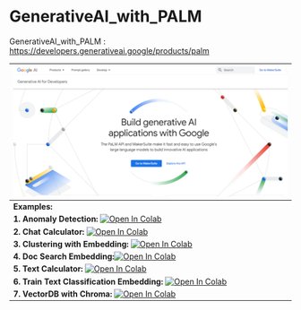 # GenerativeAI_with_PALM
GenerativeAI_with_PALM : https://developers.generativeai.google/products/palm

| ![](images/GenerativeAI.png)                                 |
| ------------------------------------------------------------ |
| **Examples:**                                                |
| **1. Anomaly Detection:** [![Open In Colab](https://colab.research.google.com/assets/colab-badge.svg)](https://colab.research.google.com/github/ashishpatel26/GenerativeAI_with_PALM/blob/main/Notebooks/anomaly_detection.ipynb) |
| **2. Chat Calculator:** [![Open In Colab](https://colab.research.google.com/assets/colab-badge.svg)](https://colab.research.google.com/github/ashishpatel26/GenerativeAI_with_PALM/blob/main/Notebooks/chat_calculator.ipynb) |
| **3. Clustering with Embedding:** [![Open In Colab](https://colab.research.google.com/assets/colab-badge.svg)](https://colab.research.google.com/github/ashishpatel26/GenerativeAI_with_PALM/blob/main/Notebooks/clustering_with_embeddings.ipynb) |
| **4. Doc Search Embedding:**[![Open In Colab](https://colab.research.google.com/assets/colab-badge.svg)](https://colab.research.google.com/github/ashishpatel26/GenerativeAI_with_PALM/blob/main/Notebooks/doc_search_emb.ipynb) |
| **5. Text Calculator:** [![Open In Colab](https://colab.research.google.com/assets/colab-badge.svg)](https://colab.research.google.com/github/ashishpatel26/GenerativeAI_with_PALM/blob/main/Notebooks/text_calculator.ipynb) |
| **6. Train Text Classification Embedding:** [![Open In Colab](https://colab.research.google.com/assets/colab-badge.svg)](https://colab.research.google.com/github/ashishpatel26/GenerativeAI_with_PALM/blob/main/Notebooks/train_text_classifier_embeddings.ipynb) |
| **7.  VectorDB with Chroma:** [![Open In Colab](https://colab.research.google.com/assets/colab-badge.svg)](https://colab.research.google.com/github/ashishpatel26/GenerativeAI_with_PALM/blob/main/Notebooks/vectordb_with_chroma.ipynb) |

